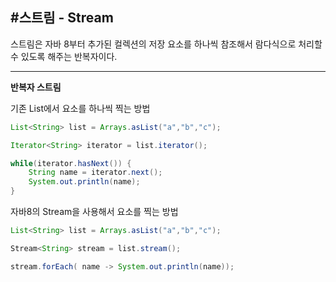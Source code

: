 #스트림 - Stream
---
스트림은 자바 8부터 추가된 컬렉션의 저장 요소를 하나씩 참조해서 람다식으로 처리할 수 있도록 해주는 반복자이다.

---
**반복자 스트림**<br>

기존 List에서 요소를 하나씩 찍는 방법
```java
List<String> list = Arrays.asList("a","b","c");

Iterator<String> iterator = list.iterator();

while(iterator.hasNext()) {
    String name = iterator.next();
    System.out.println(name);
}

```

자바8의 Stream을 사용해서 요소를 찍는 방법
```java
List<String> list = Arrays.asList("a","b","c");

Stream<String> stream = list.stream();

stream.forEach( name -> System.out.println(name));
```
